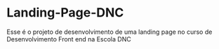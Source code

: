 # Landing-Page-DNC
Esse é o projeto de desenvolvimento de uma landing page no curso de Desenvolvimento Front end na Escola DNC
